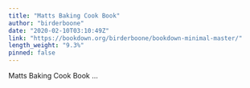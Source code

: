 ```yaml
---
title: "Matts Baking Cook Book"
author: "birderboone"
date: "2020-02-10T03:10:49Z"
link: "https://bookdown.org/birderboone/bookdown-minimal-master/"
length_weight: "9.3%"
pinned: false
---
```


Matts Baking Cook Book ...

